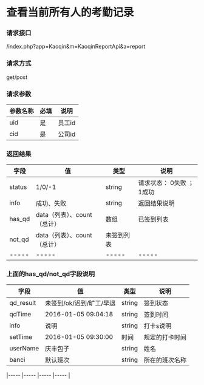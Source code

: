 # 查看当前所有人的考勤记录
### **请求接口**
/index.php?app=Kaoqin&m=KaoqinReportApi&a=report

### **请求方式**
get/post

### **请求参数**

| 参数名称  |必填|     说明      |
|------|-----|------|
| uid | 是 |   员工id   |
| cid     | 是 |   公司id   |




### **返回结果**
|字段       |值             |类型    |说明           |
| --------- |--------      |--------|--------       |
|status     |1/0/-1 |string |请求状态：  0失败 ； 1成功   |
|info       |成功、失败        |string         |返回结果说明    |
|has_qd       |data（列表）、count（总计）       |数组         |已签到列表    |
|not_qd       |data（列表）、count（总计）         |未签到列表    |
|-----      |-----         |-----  |-----           |


### **上面的has_qd/not_qd字段说明**
|字段       |值             |类型    |说明           |
| --------- |--------      |--------|--------       |
|qd_result     | 未签到/ok/迟到/旷工/早退 |string | 签到状态  |
|qdTime       |2016-01-05 09:04:18        |string         |签到时间   |
|info       |说明       |string                  |  打卡s说明   |
|setTime       |2016-01-05 09:30:00         |时间    | 规定的打卡时间|
|userName       |庆丰包子         |string    | 姓名|
|banci       |默认班次         |string    | 所在的班次名称|


|-----      |-----         |-----  |-----           |